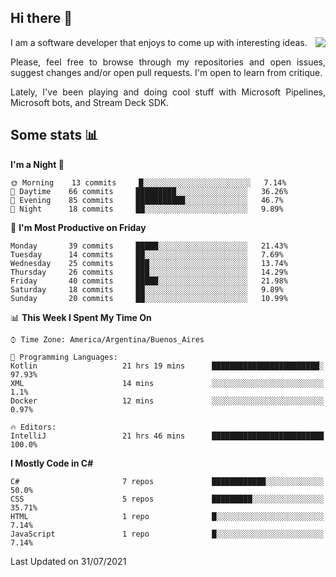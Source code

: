 ## Hi there :slightly_smiling_face:

<img src="https://github-readme-stats.vercel.app/api?username=victorgrycuk&show_icons=true&count_private=true&title_color=F7941E&icon_color=F7941E" align="right">

<p align="justify">
I am a software developer that enjoys to come up with interesting ideas.
<p/>

<p align= "justify">
Please, feel free to browse through my repositories and open issues, suggest changes and/or open pull requests. I'm open to learn from critique.
<p/>

<p align= "justify">
Lately, I've been playing and doing cool stuff with Microsoft Pipelines, Microsoft bots, and Stream Deck SDK.
<p/>

## Some stats :bar_chart:
<!--START_SECTION:waka-->
**I'm a Night 🦉** 

```text
🌞 Morning    13 commits     █░░░░░░░░░░░░░░░░░░░░░░░░   7.14% 
🌆 Daytime    66 commits     █████████░░░░░░░░░░░░░░░░   36.26% 
🌃 Evening    85 commits     ███████████░░░░░░░░░░░░░░   46.7% 
🌙 Night      18 commits     ██░░░░░░░░░░░░░░░░░░░░░░░   9.89%

```
📅 **I'm Most Productive on Friday** 

```text
Monday       39 commits     █████░░░░░░░░░░░░░░░░░░░░   21.43% 
Tuesday      14 commits     ██░░░░░░░░░░░░░░░░░░░░░░░   7.69% 
Wednesday    25 commits     ███░░░░░░░░░░░░░░░░░░░░░░   13.74% 
Thursday     26 commits     ███░░░░░░░░░░░░░░░░░░░░░░   14.29% 
Friday       40 commits     █████░░░░░░░░░░░░░░░░░░░░   21.98% 
Saturday     18 commits     ██░░░░░░░░░░░░░░░░░░░░░░░   9.89% 
Sunday       20 commits     ██░░░░░░░░░░░░░░░░░░░░░░░   10.99%

```


📊 **This Week I Spent My Time On** 

```text
⌚︎ Time Zone: America/Argentina/Buenos_Aires

💬 Programming Languages: 
Kotlin                   21 hrs 19 mins      ████████████████████████░   97.93% 
XML                      14 mins             ░░░░░░░░░░░░░░░░░░░░░░░░░   1.1% 
Docker                   12 mins             ░░░░░░░░░░░░░░░░░░░░░░░░░   0.97%

🔥 Editors: 
IntelliJ                 21 hrs 46 mins      █████████████████████████   100.0%

```

**I Mostly Code in C#** 

```text
C#                       7 repos             ████████████░░░░░░░░░░░░░   50.0% 
CSS                      5 repos             █████████░░░░░░░░░░░░░░░░   35.71% 
HTML                     1 repo              █░░░░░░░░░░░░░░░░░░░░░░░░   7.14% 
JavaScript               1 repo              █░░░░░░░░░░░░░░░░░░░░░░░░   7.14%

```



 Last Updated on 31/07/2021
<!--END_SECTION:waka-->
